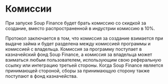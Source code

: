 # Комиссии

При запуске Soup Finance будет брать комиссию со скидкой за создание, вместо распространенной в индустрии комиссию в 10%.

Протокол заключается в том, что комиссия за создание взимается при выдаче займа и будет разделена между комиссией программы и комиссией с владельца. Комиссия за программу поступает в казначейский фонд Soup Finance, а комиссия за владельца может взиматься любым пользователем, использующим свою реферальную ссылку или интеграцию третьей стороны. Когда Soup Finance является принимающей стороной, сборы за принимающую сторону также поступают в фонд казначейства.
